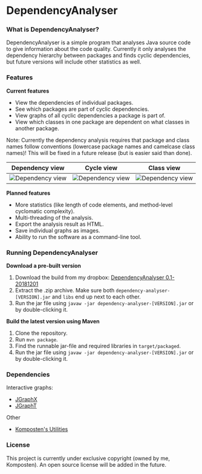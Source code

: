# DependencyAnalyser
### What is DependencyAnalyser?
DependencyAnalyser is a simple program that analyses Java source code to give information about the code quality.
Currently it only analyses the dependency hierarchy between packages and finds cyclic dependencies, but
future versions will include other statistics as well.

### Features
**Current features**
- View the dependencies of individual packages.
- See which packages are part of cyclic dependencies.
- View graphs of all cyclic dependencies a package is part of.
- View which classes in one package are dependent on what classes in another package.

Note: Currently the dependency analysis requires that package and class names follow conventions (lowercase package names and camelcase class names)! This will be fixed in a future release (but is easier said than done).

 Dependency view |Cycle view |Class view 
--- | --- | ---
![Dependency view](../assets/screenshots/dependency_view.png?raw=true)|![Dependency view](../assets/screenshots/cycle_view.png?raw=true)|![Dependency view](../assets/screenshots/class_view.png?raw=true)

**Planned features**
- More statistics (like length of code elements, and method-level cyclomatic complexity).
- Multi-threading of the analysis.
- Export the analysis result as HTML.
- Save individual graphs as images.
- Ability to run the software as a command-line tool.

### Running DependencyAnalyser
**Download a pre-built version**
1) Download the build from my dropbox: [DependencyAnalyser 0.1-20181201](https://www.dropbox.com/s/a0xaqhmlah7ikil/dependency-analyser-0.1-20181201.zip?dl=0)
2) Extract the .zip archive. Make sure both `dependency-analyser-[VERSION].jar` and `libs` end up next to each other.
4) Run the jar file using `javaw -jar dependency-analyser-[VERSION].jar` or by double-clicking it.

**Build the latest version using Maven**
1) Clone the repository.
2) Run `mvn package`.
3) Find the runnable jar-file and required libraries in `target/packaged`.
4) Run the jar file using `javaw -jar dependency-analyser-[VERSION].jar` or by double-clicking it.

### Dependencies
Interactive graphs:
* [JGraphX](https://github.com/jgraph/jgraphx)
* [JGraphT](https://github.com/jgrapht/jgrapht)

Other
* [Komposten's Utilities](https://github.com/Komposten/Utilities)

### License
This project is currently under exclusive copyright (owned by me, Komposten).
An open source license will be added in the future.
